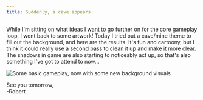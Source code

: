 ```yaml
---
title: Suddenly, a cave appears
---
```


While I'm sitting on what ideas I want to go further on for the core gameplay loop, I went back to some artwork! Today I tried out a cave/mine theme to fill out the background, and here are the results. It's fun and cartoony, but I think it could really use a second pass to clean it up and make it more clear. The shadows in game are also starting to noticeably act up, so that's also something I've got to attend to now...   

![Some basic gameplay, now with some new background visuals](/projects/devtober-2021/assets/10-22-2021.gif)  

See you tomorrow,  
-Robert
